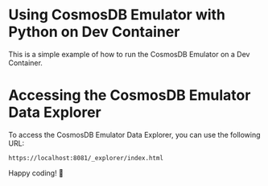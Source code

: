 # Using CosmosDB Emulator with Python on Dev Container

This is a simple example of how to run the CosmosDB Emulator on a Dev Container.


# Accessing the CosmosDB Emulator Data Explorer

To access the CosmosDB Emulator Data Explorer, you can use the following URL:

```
https://localhost:8081/_explorer/index.html
```

Happy coding! 🚀

